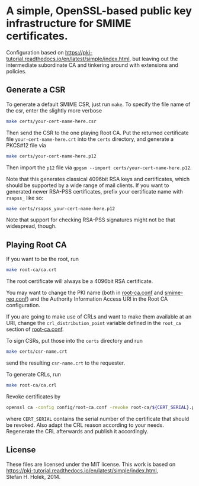 # A simple, OpenSSL-based public key infrastructure for SMIME certificates.

Configuration based on
https://pki-tutorial.readthedocs.io/en/latest/simple/index.html, but leaving out
the intermediate subordinate CA and tinkering around with extensions and
policies.

## Generate a CSR

To generate a default SMIME CSR, just run `make`.  To specify the file name of
the csr, enter the slightly more verbose

```sh
make certs/your-cert-name-here.csr
```

Then send the CSR to the one playing Root CA.  Put the returned certificate file
`your-cert-name-here.crt` into the `certs` directory, and generate a PKCS#12 file
via

```sh
make certs/your-cert-name-here.p12
```

Then import the `p12` file via `gpgsm --import certs/your-cert-name-here.p12`.

Note that this generates classical 4096bit RSA keys and certificates, which
should be supported by a wide range of mail clients.  If you want to generated
newer RSA-PSS certificates, prefix your certificate name with `rsapss_` like so:

```sh
make certs/rsapss_your-cert-name-here.p12
```

Note that support for checking RSA-PSS signatures might not be that widespread,
though.

## Playing Root CA

If you want to be the root, run

```sh
make root-ca/ca.crt
```

The root certificate will always be a 4096bit RSA certificate.

You may want to change the PKI name (both in [root-ca.conf](config/root-ca.conf)
and [smime-req.conf](config/smime-req.conf)) and the Authority Information
Access URI in the Root CA configuration.

If you are going to make use of CRLs and want to make them available at an URI,
change the `crl_distribution_point` variable defined in the `root_ca` section of
[root-ca.conf](config/root-ca.conf).

To sign CSRs, put those into the `certs` directory and run

```sh
make certs/csr-name.crt
```

send the resulting `csr-name.crt` to the requester.

To generate CRLs, run

```sh
make root-ca/ca.crl
```

Revoke certificates by

```sh
openssl ca -config config/root-ca.conf -revoke root-ca/${CERT_SERIAL}.pem -crl_reason superseded
```

where `CERT_SERIAL` contains the serial number of the certificate that should be
revoked.  Also adapt the CRL reason according to your needs.  Regenerate the CRL
afterwards and publish it accordingly.

## License

These files are licensed under the MIT license.  This work is based on
https://pki-tutorial.readthedocs.io/en/latest/simple/index.html,
Stefan H. Holek, 2014.
